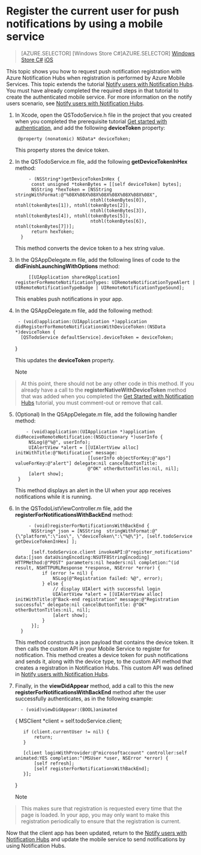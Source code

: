 <properties 
    pageTitle="Register current user for push notifications using a mobile service | Microsoft Azure" 
    description="Learn how to request push notification registration in an iOS app with Azure Notification Hubs when registeration is performed by Azure Mobile Services." 
    services="notification-hubs" 
    documentationCenter="ios" 
    authors="ysxu" 
    manager="dwrede" 
    editor=""/>

<tags 
    ms.service="mobile-services" 
    ms.workload="mobile" 
    ms.tgt_pltfrm="ios" 
    ms.devlang="objective-c" 
    ms.topic="article" 
    ms.date="01/19/2015" 
    ms.author="yuaxu"/>

# Register the current user for push notifications by using a mobile service
> [AZURE.SELECTOR]
> [Windows Store C#]AZURE.SELECTOR]
> [Windows Store C#](notification-hubs-windows-store-mobile-services-register-user-push-notifications.md)
> [iOS](notification-hubs-ios-mobile-services-register-user-push-notifications.md)
> 
> 
This topic shows you how to request push notification registration with Azure Notification Hubs when registration is performed by Azure Mobile Services. This topic extends the tutorial [Notify users with Notification Hubs](/manage/services/notification-hubs/notify-users). You must have already completed the required steps in that tutorial to create the authenticated mobile service. For more information on the notify users scenario, see [Notify users with Notification Hubs](/manage/services/notification-hubs/notify-users).  

1. In Xcode, open the QSTodoService.h file in the project that you created when you completed the prerequisite tutorial [Get started with authentication](/develop/mobile/tutorials/get-started-with-users-ios/), and add the following **deviceToken** property:

        @property (nonatomic) NSData* deviceToken;

     This property stores the device token.

2. In the QSTodoService.m file, add the following **getDeviceTokenInHex** method:

            - (NSString*)getDeviceTokenInHex {
             const unsigned *tokenBytes = [[self deviceToken] bytes];
             NSString *hexToken = [NSString stringWithFormat:@"%08X%08X%08X%08X%08X%08X%08X%08X",
                                   ntohl(tokenBytes[0]), ntohl(tokenBytes[1]), ntohl(tokenBytes[2]),
                                   ntohl(tokenBytes[3]), ntohl(tokenBytes[4]), ntohl(tokenBytes[5]),
                                   ntohl(tokenBytes[6]), ntohl(tokenBytes[7])];
             return hexToken;
         }

    This method converts the device token to a hex string value.

3. In the QSAppDelegate.m file, add the following lines of code to the **didFinishLaunchingWithOptions** method:

            [[UIApplication sharedApplication] registerForRemoteNotificationTypes: UIRemoteNotificationTypeAlert | UIRemoteNotificationTypeBadge | UIRemoteNotificationTypeSound];

    This enables push notifications in your app.

4. In the QSAppDelegate.m file, add the following method:

        - (void)application:(UIApplication *)application didRegisterForRemoteNotificationsWithDeviceToken:(NSData *)deviceToken {
         [QSTodoService defaultService].deviceToken = deviceToken;
     }

   This updates the **deviceToken** property.

   > [!NOTE]
> At this point, there should not be any other code in this method. If you already have a call to the **registerNativeWithDeviceToken** method that was added when you completed the [Get Started with Notification Hubs](/manage/services/notification-hubs/get-started-notification-hubs-ios/"%20target="_blank") tutorial, you must comment-out or remove that call.
> 
5. (Optional) In the QSAppDelegate.m file, add the following handler method:

           - (void)application:(UIApplication *)application didReceiveRemoteNotification:(NSDictionary *)userInfo {
            NSLog(@"%@", userInfo);
            UIAlertView *alert = [[UIAlertView alloc] initWithTitle:@"Notification" message:
                                  [[userInfo objectForKey:@"aps"] valueForKey:@"alert"] delegate:nil cancelButtonTitle:
                                  @"OK" otherButtonTitles:nil, nil];
            [alert show];
        }

    This method displays an alert in the UI when your app receives notifications while it is running.

6. In the QSTodoListViewController.m file, add the **registerForNotificationsWithBackEnd** method:

            - (void)registerForNotificationsWithBackEnd {
             NSString* json = [NSString  stringWithFormat:@"{\"platform\":\"ios\", \"deviceToken\":\"%@\"}", [self.todoService getDeviceTokenInHex] ];

             [self.todoService.client invokeAPI:@"register_notifications" data:[json dataUsingEncoding:NSUTF8StringEncoding] HTTPMethod:@"POST" parameters:nil headers:nil completion:^(id result, NSHTTPURLResponse *response, NSError *error) {
                 if (error != nil) {
                     NSLog(@"Registration failed: %@", error);
                 } else {
                     // display UIAlert with successful login
                     UIAlertView *alert = [[UIAlertView alloc] initWithTitle:@"Back-end registration" message:@"Registration successful" delegate:nil cancelButtonTitle: @"OK" otherButtonTitles:nil, nil];
                     [alert show];
                 }
             }];
         }

    This method constructs a json payload that contains the device token. It then calls the custom API in your Mobile Service to register for notification. This method creates a device token for push notifications and sends it, along with the device type, to the custom API method that creates a registration in Notification Hubs. This custom API was defined in [Notify users with Notification Hubs](/manage/services/notification-hubs/notify-users).

7. Finally, in the **viewDidAppear** method, add a call to this the new **registerForNotificationsWithBackEnd** method after the user successfully authenticates, as in the following example:

         - (void)viewDidAppear:(BOOL)animated
      {
          MSClient *client = self.todoService.client;

          if (client.currentUser != nil) {
              return;
          }

          [client loginWithProvider:@"microsoftaccount" controller:self animated:YES completion:^(MSUser *user, NSError *error) {
              [self refresh];
              [self registerForNotificationsWithBackEnd];
          }];
      }

   > [!NOTE]
> This makes sure that registration is requested every time that the page is loaded. In your app, you may only want to make this registration periodically to ensure that the registration is current.
> 
> 

Now that the client app has been updated, return to the [Notify users with Notification Hubs](/manage/services/notification-hubs/notify-users) and update the mobile service to send notifications by using Notification Hubs.

<!-- Anchors. -->

<!-- Images. -->


<!-- URLs. -->

[Notify users with Notification Hubs]: /manage/services/notification-hubs/notify-users
[Get started with authentication]: /develop/mobile/tutorials/get-started-with-users-ios/

[Get Started with Notification Hubs]: /manage/services/notification-hubs/get-started-notification-hubs-ios/

